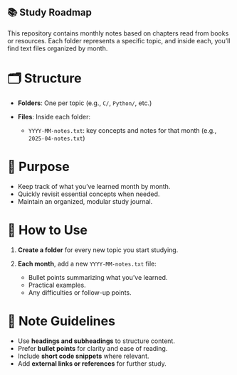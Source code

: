 ## 📚 Study Roadmap

This repository contains monthly notes based on chapters read from books or resources. Each folder represents a specific topic, and inside each, you’ll find text files organized by month.

# 🗂️ Structure

* **Folders**: One per topic (e.g., `C/`, `Python/`, etc.)
* **Files**: Inside each folder:

  * `YYYY-MM-notes.txt`: key concepts and notes for that month (e.g., `2025-04-notes.txt`)

# 📆 Purpose

* Keep track of what you’ve learned month by month.
* Quickly revisit essential concepts when needed.
* Maintain an organized, modular study journal.

# 📌 How to Use

1. **Create a folder** for every new topic you start studying.
2. **Each month**, add a new `YYYY-MM-notes.txt` file:

   * Bullet points summarizing what you’ve learned.
   * Practical examples.
   * Any difficulties or follow-up points.

# 🎯 Note Guidelines

* Use **headings and subheadings** to structure content.
* Prefer **bullet points** for clarity and ease of reading.
* Include **short code snippets** where relevant.
* Add **external links or references** for further study.

